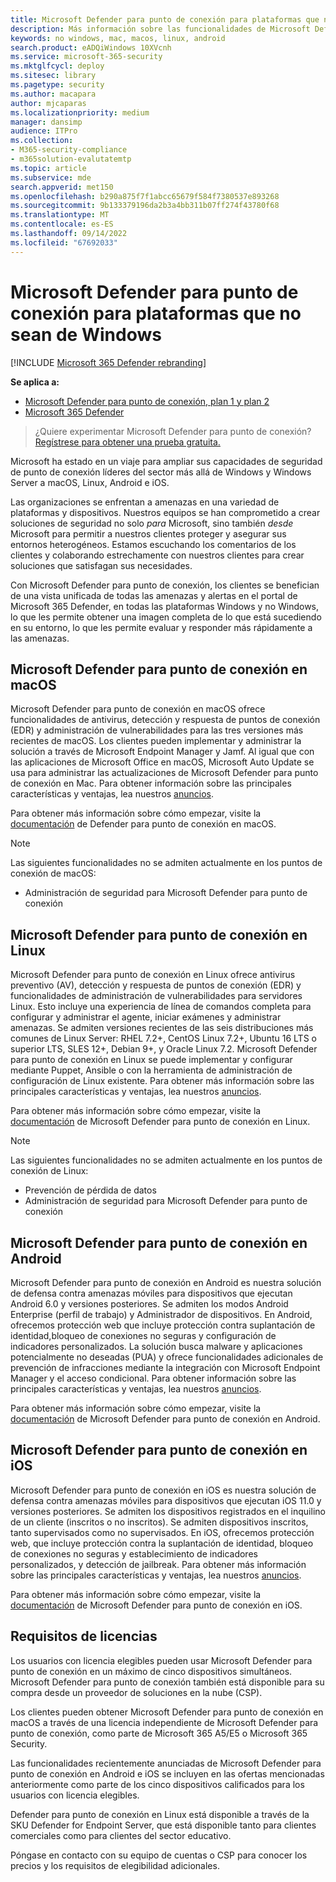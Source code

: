 ```yaml
---
title: Microsoft Defender para punto de conexión para plataformas que no sean de Windows
description: Más información sobre las funcionalidades de Microsoft Defender para punto de conexión para plataformas que no son de Windows
keywords: no windows, mac, macos, linux, android
search.product: eADQiWindows 10XVcnh
ms.service: microsoft-365-security
ms.mktglfcycl: deploy
ms.sitesec: library
ms.pagetype: security
ms.author: macapara
author: mjcaparas
ms.localizationpriority: medium
manager: dansimp
audience: ITPro
ms.collection:
- M365-security-compliance
- m365solution-evalutatemtp
ms.topic: article
ms.subservice: mde
search.appverid: met150
ms.openlocfilehash: b290a875f7f1abcc65679f584f7380537e893268
ms.sourcegitcommit: 9b133379196da2b3a4bb311b07ff274f43780f68
ms.translationtype: MT
ms.contentlocale: es-ES
ms.lasthandoff: 09/14/2022
ms.locfileid: "67692033"
---
```

# <a name="microsoft-defender-for-endpoint-for-non-windows-platforms"></a>Microsoft Defender para punto de conexión para plataformas que no sean de Windows

[!INCLUDE [Microsoft 365 Defender rebranding](../../includes/microsoft-defender.md)]

**Se aplica a:**
- [Microsoft Defender para punto de conexión, plan 1 y plan 2](https://go.microsoft.com/fwlink/p/?linkid=2154037)
- [Microsoft 365 Defender](https://go.microsoft.com/fwlink/?linkid=2118804)

> ¿Quiere experimentar Microsoft Defender para punto de conexión? [Regístrese para obtener una prueba gratuita.](https://signup.microsoft.com/create-account/signup?products=7f379fee-c4f9-4278-b0a1-e4c8c2fcdf7e&ru=https://aka.ms/MDEp2OpenTrial?ocid=docs-wdatp-exposedapis-abovefoldlink)

Microsoft ha estado en un viaje para ampliar sus capacidades de seguridad de punto de conexión líderes del sector más allá de Windows y Windows Server a macOS, Linux, Android e iOS.

Las organizaciones se enfrentan a amenazas en una variedad de plataformas y dispositivos. Nuestros equipos se han comprometido a crear soluciones de seguridad no solo *para* Microsoft, sino también *desde* Microsoft para permitir a nuestros clientes proteger y asegurar sus entornos heterogéneos. Estamos escuchando los comentarios de los clientes y colaborando estrechamente con nuestros clientes para crear soluciones que satisfagan sus necesidades.

Con Microsoft Defender para punto de conexión, los clientes se benefician de una vista unificada de todas las amenazas y alertas en el portal de Microsoft 365 Defender, en todas las plataformas Windows y no Windows, lo que les permite obtener una imagen completa de lo que está sucediendo en su entorno, lo que les permite evaluar y responder más rápidamente a las amenazas.

## <a name="microsoft-defender-for-endpoint-on-macos"></a>Microsoft Defender para punto de conexión en macOS

Microsoft Defender para punto de conexión en macOS ofrece funcionalidades de antivirus, detección y respuesta de puntos de conexión (EDR) y administración de vulnerabilidades para las tres versiones más recientes de macOS. Los clientes pueden implementar y administrar la solución a través de Microsoft Endpoint Manager y Jamf. Al igual que con las aplicaciones de Microsoft Office en macOS, Microsoft Auto Update se usa para administrar las actualizaciones de Microsoft Defender para punto de conexión en Mac. Para obtener información sobre las principales características y ventajas, lea nuestros [anuncios](https://techcommunity.microsoft.com/t5/microsoft-defender-atp/bg-p/MicrosoftDefenderATPBlog/label-name/macOS).

Para obtener más información sobre cómo empezar, visite la [documentación](microsoft-defender-endpoint-mac.md) de Defender para punto de conexión en macOS.

> [!NOTE]
> Las siguientes funcionalidades no se admiten actualmente en los puntos de conexión de macOS:
>
> - Administración de seguridad para Microsoft Defender para punto de conexión

## <a name="microsoft-defender-for-endpoint-on-linux"></a>Microsoft Defender para punto de conexión en Linux

Microsoft Defender para punto de conexión en Linux ofrece antivirus preventivo (AV), detección y respuesta de puntos de conexión (EDR) y funcionalidades de administración de vulnerabilidades para servidores Linux. Esto incluye una experiencia de línea de comandos completa para configurar y administrar el agente, iniciar exámenes y administrar amenazas. Se admiten versiones recientes de las seis distribuciones más comunes de Linux Server: RHEL 7.2+, CentOS Linux 7.2+, Ubuntu 16 LTS o superior LTS, SLES 12+, Debian 9+, y Oracle Linux 7.2. Microsoft Defender para punto de conexión en Linux se puede implementar y configurar mediante Puppet, Ansible o con la herramienta de administración de configuración de Linux existente. Para obtener más información sobre las principales características y ventajas, lea nuestros [anuncios](https://techcommunity.microsoft.com/t5/microsoft-defender-atp/bg-p/MicrosoftDefenderATPBlog/label-name/Linux).

Para obtener más información sobre cómo empezar, visite la [documentación](microsoft-defender-endpoint-linux.md) de Microsoft Defender para punto de conexión en Linux.


> [!NOTE]
> Las siguientes funcionalidades no se admiten actualmente en los puntos de conexión de Linux:
>
> - Prevención de pérdida de datos
> - Administración de seguridad para Microsoft Defender para punto de conexión

## <a name="microsoft-defender-for-endpoint-on-android"></a>Microsoft Defender para punto de conexión en Android

Microsoft Defender para punto de conexión en Android es nuestra solución de defensa contra amenazas móviles para dispositivos que ejecutan Android 6.0 y versiones posteriores. Se admiten los modos Android Enterprise (perfil de trabajo) y Administrador de dispositivos. En Android, ofrecemos protección web que incluye protección contra suplantación de identidad,bloqueo de conexiones no seguras y configuración de indicadores personalizados. La solución busca malware y aplicaciones potencialmente no deseadas (PUA) y ofrece funcionalidades adicionales de prevención de infracciones mediante la integración con Microsoft Endpoint Manager y el acceso condicional. Para obtener información sobre las principales características y ventajas, lea nuestros [anuncios](https://techcommunity.microsoft.com/t5/microsoft-defender-atp/bg-p/MicrosoftDefenderATPBlog/label-name/Android).

Para obtener más información sobre cómo empezar, visite la [documentación](microsoft-defender-endpoint-android.md) de Microsoft Defender para punto de conexión en Android.

## <a name="microsoft-defender-for-endpoint-on-ios"></a>Microsoft Defender para punto de conexión en iOS

Microsoft Defender para punto de conexión en iOS es nuestra solución de defensa contra amenazas móviles para dispositivos que ejecutan iOS 11.0 y versiones posteriores. Se admiten los dispositivos registrados en el inquilino de un cliente (inscritos o no inscritos). Se admiten dispositivos inscritos, tanto supervisados como no supervisados. En iOS, ofrecemos protección web, que incluye protección contra la suplantación de identidad, bloqueo de conexiones no seguras y establecimiento de indicadores personalizados, y detección de jailbreak. Para obtener más información sobre las principales características y ventajas, lea nuestros [anuncios](https://techcommunity.microsoft.com/t5/microsoft-defender-for-endpoint/bg-p/MicrosoftDefenderATPBlog/label-name/iOS).

Para obtener más información sobre cómo empezar, visite la [documentación](microsoft-defender-endpoint-ios.md) de Microsoft Defender para punto de conexión en iOS.

## <a name="licensing-requirements"></a>Requisitos de licencias

Los usuarios con licencia elegibles pueden usar Microsoft Defender para punto de conexión en un máximo de cinco dispositivos simultáneos. Microsoft Defender para punto de conexión también está disponible para su compra desde un proveedor de soluciones en la nube (CSP).

Los clientes pueden obtener Microsoft Defender para punto de conexión en macOS a través de una licencia independiente de Microsoft Defender para punto de conexión, como parte de Microsoft 365 A5/E5 o Microsoft 365 Security.

Las funcionalidades recientemente anunciadas de Microsoft Defender para punto de conexión en Android e iOS se incluyen en las ofertas mencionadas anteriormente como parte de los cinco dispositivos calificados para los usuarios con licencia elegibles.

Defender para punto de conexión en Linux está disponible a través de la SKU Defender for Endpoint Server, que está disponible tanto para clientes comerciales como para clientes del sector educativo.

Póngase en contacto con su equipo de cuentas o CSP para conocer los precios y los requisitos de elegibilidad adicionales.
